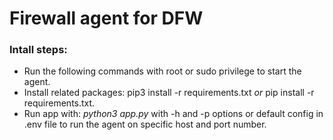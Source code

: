 # Firewall agent for DFW

### Intall steps:
- Run the following commands with root or sudo privilege to start the agent.
- Install related packages: pip3 install -r requirements.txt *or* pip install -r requirements.txt.
- Run app with: *python3 app.py* with -h and -p options or default config in .env file to run the agent on specific host and port number.